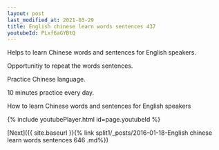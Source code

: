 ```yaml
---
layout: post
last_modified_at: 2021-03-29
title: English chinese learn words sentences 437 
youtubeId: PLxf6aGYBtQ
---
```

 
 
Helps to learn Chinese words and sentences for English speakers.

Opportunitiy to repeat the words sentences. 

Practice Chinese language. 
 
10 minutes practice every day. 
 
How to learn Chinese words and sentences for English speakers 
 
{% include youtubePlayer.html id=page.youtubeId %}
 
 
[Next]({{ site.baseurl }}{% link  split1/_posts/2016-01-18-English chinese learn words sentences 646 .md%})
 
